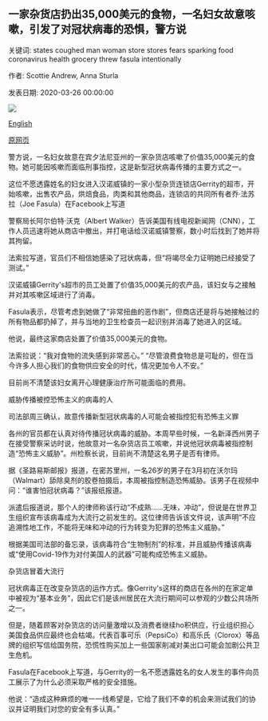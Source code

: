 ## 一家杂货店扔出35,000美元的食物，一名妇女故意咳嗽，引发了对冠状病毒的恐惧，警方说

关键词: states coughed man woman store stores fears sparking food coronavirus health grocery threw fasula intentionally

作者: Scottie Andrew, Anna Sturla

发表日期: 2020-03-26 00:00:00

![](https://cdn.cnn.com/cnnnext/dam/assets/200326101106-01-woman-coughed-on-produce-trnd-super-tease.jpg)

[English](A%20grocery%20store%20threw%20out%20%2435%2C000%20in%20food%20that%20a%20woman%20intentionally%20coughed%20on%2C%20sparking%20coronavirus%20fears%2C%20police%20said.md)

[原网页](https://edition.cnn.com/2020/03/26/us/woman-coughed-on-produce-trnd/index.html)

警方说，一名妇女故意在宾夕法尼亚州的一家杂货店咳嗽了价值35,000美元的食物。她可能因咳嗽而面临刑事指控，这是新型冠状病毒传播的主要方式之一。

这位不愿透露姓名的妇女进入汉诺威镇的一家小型杂货连锁店Gerrity的超市，开始咳嗽，出售农产品，烘焙食品，肉类和其他商品，连锁店的共同所有者乔·法苏拉（Joe Fasula）在Facebook上写道

警察局长阿尔伯特·沃克（Albert Walker）告诉美国有线电视新闻网（CNN），工作人员迅速将她从商店中撤出，并打电话给汉诺威镇警察，数小时后找到了她并将其拘留。

法索拉写道，官员们不相信她感染了冠状病毒，但“将竭尽全力证明她已经接受了测试。”

汉诺威镇Gerrity's超市的员工处置了价值35,000美元的农产品，该妇女与之接触并对其咳嗽区域进行了消毒。

Fasula表示，尽管考虑到她做了“非常扭曲的恶作剧”，但商店还是将与她接触过的所有物品都扔掉了，并与当地的卫生检查员一起识别并消毒了她进入的区域。

他说，最终这家商店处置了价值35,000美元的食物。

法索拉说：“我对食物的流失感到非常恶心。” “尽管浪费食物总是可耻的，但在当今许多人担心我们的食物供应安全的时代，情况更加令人不安。”

目前尚不清楚该妇女离开心理健康治疗所可能面临的费用。

威胁传播被控恐怖主义的病毒的人

司法部周三确认，故意传播新型冠状病毒的人可能会被指控犯有恐怖主义罪

各州的官员都在认真对待传播冠状病毒的威胁。本周早些时候，一名新泽西州男子在接受警察采访时说，他故意对一名杂货店员工咳嗽，并说他冠状病毒被指控制造“恐怖主义威胁”。州检察长说，目前尚不清楚这名男子是否有律师。

据《圣路易斯邮报》报道，在密苏里州，一名26岁的男子在3月初在沃尔玛（Walmart）舔除臭剂的胶卷拍摄后，本周被指控制造恐怖威胁。该男子在视频中问：“谁害怕冠状病毒？”该报纸报道。

派遣后报道说，那个人的律师称该行动“不成熟……无味，冲动”，但说是在世界卫生组织宣布该病毒成为大流行之前发生的。这位律师告诉该文件说，该声明“不应追溯性地工作，不能将无味和冲动的行为转变为犯罪的恐怖主义威胁。”

根据美国司法部的备忘录，该病毒符合“生物制剂”的标准，并且威胁传播该病毒或“使用Covid-19作为对付美国人的武器”可能构成恐怖主义威胁。

杂货店冒着大流行

冠状病毒正在改变杂货店的运作方式。像Gerrity's这样的商店在各州的在家定单中被视为“基本业务”，因此它们是该州居民在大流行期间可以参观的少数公共场所之一。

但是，随着顾客对杂货店的访问量激增以及消费者继续ho积供应，行业组织担心美国食品供应最终也会枯竭。代表百事可乐（PepsiCo）和高乐氏（Clorox）等品牌的组织写信给国务院，恐慌性购买加上一些国家削减对美出口可能会加剧公共卫生危机。

Fasula在Facebook上写道，与Gerrity的一名不愿透露姓名的女人发生的事件向员工展示了为什么必须采取严格的安全措施。

他说：“造成这种麻烦的唯一一线希望是，它给了我们不幸的机会来测试我们的协议并证明我们对您的安全有多认真。”